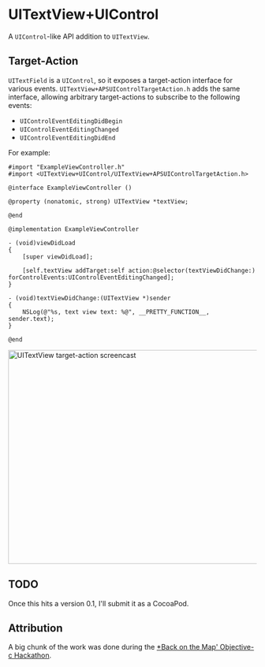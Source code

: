 # UITextView+UIControl

A `UIControl`-like API addition to `UITextView`.

## Target-Action

`UITextField` is a `UIControl`, so it exposes a target-action interface for various events. `UITextView+APSUIControlTargetAction.h` adds the same interface, allowing arbitrary target-actions to subscribe to the following events:

- `UIControlEventEditingDidBegin`
- `UIControlEventEditingChanged`
- `UIControlEventEditingDidEnd`

For example:

```objc
#import "ExampleViewController.h"
#import <UITextView+UIControl/UITextView+APSUIControlTargetAction.h>

@interface ExampleViewController ()

@property (nonatomic, strong) UITextView *textView;

@end

@implementation ExampleViewController

- (void)viewDidLoad
{
    [super viewDidLoad];

    [self.textView addTarget:self action:@selector(textViewDidChange:) forControlEvents:UIControlEventEditingChanged];
}

- (void)textViewDidChange:(UITextView *)sender
{
    NSLog(@"%s, text view text: %@", __PRETTY_FUNCTION__, sender.text);
}

@end
```

<img src="https://s3.amazonaws.com/f.cl.ly/items/2n383X1y1l3S0v1l1J3J/uitextview%2Btarget-action@2x.gif" alt="UITextView target-action screencast" width="618" height="434" />

## TODO

Once this hits a version 0.1, I'll submit it as a CocoaPod.

## Attribution

A big chunk of the work was done during the [*Back on the Map' Objective-c Hackathon](https://objectivechackathon.appspot.com/).
